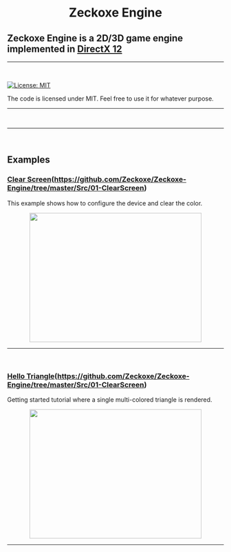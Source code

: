 
<h1 align="center">
   Zeckoxe Engine
  <br>
  
  ##  Zeckoxe Engine is a 2D/3D game engine implemented in  [DirectX 12](https://docs.microsoft.com/en-us/windows/desktop/direct3d12/directx-12-programming-guide)
  
</h1>

<hr>


<br>

[![License: MIT](https://img.shields.io/badge/License-MIT-yellow.svg)](https://github.com/Zeckoxe/Zeckoxe/blob/master/LICENSE)

The code is licensed under MIT. Feel free to use it for whatever purpose.

<hr>
<br>


<hr>
<br>

## Examples

### [Clear Screen](HelloTriangle)(https://github.com/Zeckoxe/Zeckoxe-Engine/tree/master/Src/01-ClearScreen) 

This example shows how to configure the device and clear the color.

<p align="center"><img src="https://github.com/Zeckoxe/Zeckoxe-Engine/blob/master/Screenshots/01.PNG" width="400" height="300"/></p>

<hr>
<br>

### [Hello Triangle](HelloTriangle)(https://github.com/Zeckoxe/Zeckoxe-Engine/tree/master/Src/01-ClearScreen) 

Getting started tutorial where a single multi-colored triangle is rendered.

<p align="center"><img src="https://github.com/Zeckoxe/Zeckoxe-Engine/blob/master/Screenshots/02.PNG" width="400" height="300"/></p>


<hr>
<br>


